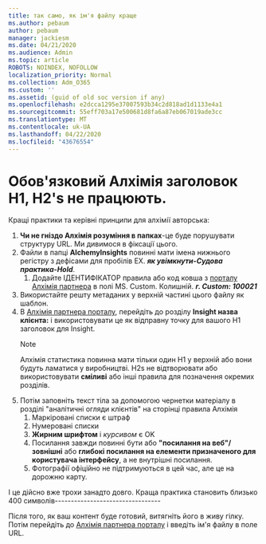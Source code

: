 ```yaml
---
title: так само, як ім'я файлу краще
ms.author: pebaum
author: pebaum
manager: jackiesm
ms.date: 04/21/2020
ms.audience: Admin
ms.topic: article
ROBOTS: NOINDEX, NOFOLLOW
localization_priority: Normal
ms.collection: Adm_O365
ms.custom: ''
ms.assetid: (guid of old soc version if any)
ms.openlocfilehash: e2dcca1295e37007593b34c2d818ad1d1133e4a1
ms.sourcegitcommit: 55eff703a17e500681d8fa6a87eb067019ade3cc
ms.translationtype: MT
ms.contentlocale: uk-UA
ms.lasthandoff: 04/22/2020
ms.locfileid: "43676554"
---
```

# <a name="required-alchemy-header-h1-h2s-dont-work"></a>Обов'язковий Алхімія заголовок H1, H2's не працюють.
Кращі практики та керівні принципи для алхімії авторська:

1. **Чи не гніздо Алхімія розуміння в папках**-це буде порушувати структуру URL. Ми дивимося в фіксації цього.
1. Файли в папці **AlchemyInsights** повинні мати імена нижнього регістру з дефісами для пробілів EX. ***як увімкнути-Судова практика-Hold***.
    1. Додайте ІДЕНТИФІКАТОР правила або код ковша з [порталу Алхімія партнера](https://alchemyportal.azurewebsites.net) в полі MS. Custom. Колишній. ***г. Custom: 100021***
1. Використайте решту метаданих у верхній частині цього файлу як шаблон.
1. В [Алхімія партнера порталу](https://alchemyportal.azurewebsites.net), перейдіть до розділу **Insight назва клієнта:** і використовувати це як відправну точку для вашого H1 заголовок для Insight. 
    > [!NOTE]
    > Алхімія статистика повинна мати тільки один H1 у верхній або вони будуть ламатися у виробництві. H2s не відтворювати або використовувати **сміливі** або інші правила для позначення окремих розділів.
1. Потім заповніть текст тіла за допомогою чернетки матеріалу в розділі "аналітичні огляди клієнтів" на сторінці правила Алхімія
    1. Маркіровані списки є штраф
    1. Нумеровані списки
    1. **Жирним шрифтом** і *курсивом* є OK
    1. Посилання завжди повинні бути або **"посилання на веб"/зовнішні** або **глибокі посилання на елементи призначеного для користувача інтерфейсу**, а не внутрішні посилання.
    1. Фотографії офіційно не підтримуються в цей час, але це на дорожню карту.

І це дійсно вже трохи занадто довго. Краща практика становить близько 400 символів---------------------------------

Після того, як ваш контент буде готовий, витягніть його в живу гілку. Потім перейдіть до [Алхімія партнера порталу](https://alchemyportal.azurewebsites.net) і введіть ім'я файлу в поле URL. 